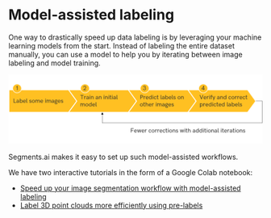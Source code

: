 # Model-assisted labeling

One way to drastically speed up data labeling is by leveraging your machine learning models from the start. Instead of labeling the entire dataset manually, you can use a model to help you by iterating between image labeling and model training.

![](<../.gitbook/assets/image (22).png>)

Segments.ai makes it easy to set up such model-assisted workflows.

We have two interactive tutorials in the form of a Google Colab notebook:

* [Speed up your image segmentation workflow with model-assisted labeling](https://colab.research.google.com/github/segments-ai/fast-labeling-workflow/blob/master/demo.ipynb)
* [Label 3D point clouds more efficiently using pre-labels](https://colab.research.google.com/github/segments-ai/demo-pointcloud-segmentation/blob/main/pc\_pre\_annotations.ipynb)
